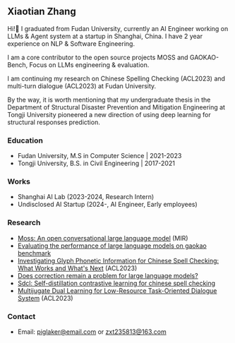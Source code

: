 ## Xiaotian Zhang 


Hi!👋 I graduated from Fudan University, currently an AI Engineer working on LLMs & Agent system at a startup in Shanghai, China. I have 2 year experience on NLP & Software Engineering.

I am a core contributor to the open source projects MOSS and GAOKAO-Bench, Focus on LLMs engineering & evaluation.

I am continuing my research on Chinese Spelling Checking (ACL2023) and multi-turn dialogue (ACL2023) at Fudan University.

By the way, it is worth mentioning that my undergraduate thesis in the Department of Structural Disaster Prevention and Mitigation Engineering at Tongji University pioneered a new direction of using deep learning for structural responses prediction.


### Education
- Fudan University, M.S in Computer Science | 2021-2023
- Tongji University, B.S. in Civil Engineering | 2017-2021


### Works

- Shanghai AI Lab (2023-2024, Research Intern)
- Undisclosed AI Startup (2024-, AI Engineer, Early employees)

### Research

- [Moss: An open conversational large language model](https://link.springer.com/article/10.1007/s11633-024-1502-8) (MIR)
- [Evaluating the performance of large language models on gaokao benchmark](https://arxiv.org/abs/2305.12474)
- [Investigating Glyph Phonetic Information for Chinese Spell Checking: What Works and What's Next](https://aclanthology.org/2023.findings-acl.1/) (ACL2023)
- [Does correction remain a problem for large language models?](https://arxiv.org/abs/2308.01776)
- [Sdcl: Self-distillation contrastive learning for chinese spell checking](https://arxiv.org/abs/2210.17168)
- [Multijugate Dual Learning for Low-Resource Task-Oriented Dialogue System](https://aclanthology.org/2023.findings-acl.702.pdf) (ACL2023)

### Contact
- Email: piglaker@email.com or zxt235813@163.com





